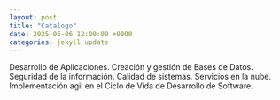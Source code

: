 ```yaml
---
layout: post
title: "Catalogo"
date: 2025-06-06 12:00:00 +0000
categories: jekyll update
---
```

Desarrollo de Aplicaciones.
Creación y gestión de Bases de Datos.
Seguridad de la información.
Calidad de sistemas.
Servicios en la nube.
Implementación agil en el Ciclo de Vida de Desarrollo de Software.